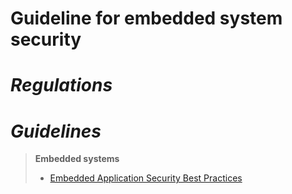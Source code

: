 # Guideline for embedded system security
# ***Regulations***


# ***Guidelines***
> **Embedded systems**
> - [Embedded Application Security Best Practices](https://scriptingxss.gitbook.io/embedded-appsec-best-practices/)
